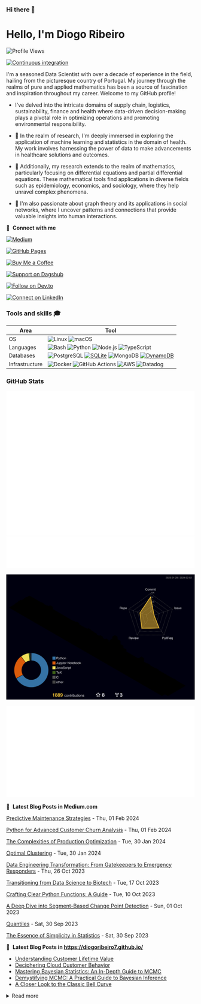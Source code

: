 ### Hi there 👋

# Hello, I'm Diogo Ribeiro
![Profile Views](https://komarev.com/ghpvc/?username=DiogoRibeiro7&color=red&style=plastic)

[![Continuous integration](https://github.com/DiogoRibeiro7/diogoribeiro7/actions/workflows/main.yml/badge.svg)](https://github.com/DiogoRibeiro7/diogoribeiro7/actions/workflows/main.yml)


I'm a seasoned Data Scientist with over a decade of experience in the field, hailing from the picturesque country of Portugal. My journey through the realms of pure and applied mathematics has been a source of fascination and inspiration throughout my career. Welcome to my GitHub profile!

- I've delved into the intricate domains of supply chain, logistics, sustainability, finance and health where data-driven decision-making plays a pivotal role in optimizing operations and promoting environmental responsibility.

- 🔭 In the realm of research, I'm deeply immersed in exploring the application of machine learning and statistics in the domain of health. My work involves harnessing the power of data to make advancements in healthcare solutions and outcomes.

- 🔭 Additionally, my research extends to the realm of mathematics, particularly focusing on differential equations and partial differential equations. These mathematical tools find applications in diverse fields such as epidemiology, economics, and sociology, where they help unravel complex phenomena.

- 🔭 I'm also passionate about graph theory and its applications in social networks, where I uncover patterns and connections that provide valuable insights into human interactions.

🔗 &nbsp;**Connect with me**

[![Medium](https://img.shields.io/badge/Medium-Follow%20Me-2bbc8a?logo=medium)](https://medium.com/@neverforget-1975)

[![GitHub Pages](https://img.shields.io/badge/GitHub%20Pages-Deployed-007BFF?logo=github)](https://diogoribeiro7.github.io)

[![Buy Me a Coffee](https://img.shields.io/badge/Buy%20Me%20a%20Coffee-Support%20Me-FFDD00)](https://buymeacoffee.com/diogoribeiro7)

[![Support on Dagshub](https://img.shields.io/badge/Support%20on-Dagshub-9cf)](https://dagshub.com/DiogoRibeiro7)

[![Follow on Dev.to](https://img.shields.io/badge/Follow%20on-Dev.to-blue)](https://dev.to/diogoribeiro7)

[![Connect on LinkedIn](https://img.shields.io/badge/Connect%20on-LinkedIn-blue)](https://www.linkedin.com/in/diogo-ribeiro-9094604a/)


### Tools and skills 🎓
| Area           | Tool            |
|---             | ---             |
|OS              | ![Linux](https://img.shields.io/badge/OS-Linux-FFDD00?logo=linux&logoColor=white) ![macOS](https://img.shields.io/badge/OS-macOS-FFDD00?logo=apple&logoColor=white) |
| Languages      | ![Bash](https://img.shields.io/badge/Code-Bash-007BFF?logo=gnu-bash&logoColor=white) ![Python](https://img.shields.io/badge/Code-Python-007BFF?logo=python&logoColor=white) ![Node.js](https://img.shields.io/badge/Code-Node.js-007BFF?logo=node.js&logoColor=white)  ![TypeScript](https://img.shields.io/badge/Code-TypeScript-007BFF?logo=typescript&logoColor=white) |
| Databases      | ![PostgreSQL](https://img.shields.io/badge/DB-PostgreSQL-2bbc8a?logo=postgresql&logoColor=white) [![SQLite](https://img.shields.io/badge/DB-SQLite-2bbc8a?logo=sqlite&logoColor=white)](https://www.sqlite.org/index.html) ![MongoDB](https://img.shields.io/badge/DB-MongoDB-2bbc8a?logo=mongodb&logoColor=white) [![DynamoDB](https://img.shields.io/badge/DB-DynamoDB-2bbc8a?logo=amazon-dynamodb&logoColor=white)](https://aws.amazon.com/dynamodb/) | 
| Infrastructure | ![Docker](https://img.shields.io/badge/Containers-Docker-FFDD00?logo=docker&logoColor=white) ![GitHub Actions](https://img.shields.io/badge/CICD-GitHub_Actions-FFDD00?logo=github-actions&logoColor=white) ![AWS](https://img.shields.io/badge/Tools-AWS-FFDD00?logo=amazon-aws&logoColor=white) ![Datadog](https://img.shields.io/badge/Monitoring-Datadog-FFDD00?logo=datadog&logoColor=white) |


### GitHub Stats
<div>
    <img src="/github-metrics.svg" alt="Metrics" />
</div>
<div>
    <img src="/metrics.plugin.gists.svg" alt="Metrics" />
</div>
<p align="center" >
	<picture>
	  <source media="(prefers-color-scheme: dark)"  srcset="https://raw.githubusercontent.com/DiogoRibeiro7/diogoribeiro7/main/profile-3d-contrib/night.svg" />
	  <source media="(prefers-color-scheme: light)" srcset="https://raw.githubusercontent.com/DiogoRibeiro7/diogoribeiro7/main/profile-3d-contrib/day.svg" />
	  <img alt="github profile contributions chart"    src="https://raw.githubusercontent.com/DiogoRibeiro7/diogoribeiro7/main/profile-3d-contrib/night.svg" />
	</picture>
</p>


<div>
    <img src="/metrics.plugin.posts.full.svg" alt="Metrics" />
</div>


📕 &nbsp;**Latest Blog Posts in Medium.com**
<!-- blog starts -->
[Predictive Maintenance Strategies](https://neverforget-1975.medium.com/predictive-maintenance-strategies-650350273387) - Thu, 01 Feb 2024

[Python for Advanced Customer Churn Analysis](https://ai.gopubby.com/python-for-advanced-customer-churn-analysis-7b1473b45c3a) - Thu, 01 Feb 2024

[The Complexities of Production Optimization](https://medium.com/operations-research-bit/the-complexities-of-production-optimization-8c5e6573e2d4) - Tue, 30 Jan 2024

[Optimal Clustering](https://medium.com/data-and-beyond/optimal-clustering-a816e70b0ad3) - Tue, 30 Jan 2024

[Data Engineering Transformation: From Gatekeepers to Emergency Responders](https://neverforget-1975.medium.com/data-engineering-transformation-from-gatekeepers-to-emergency-responders-1147de7349c7) - Thu, 26 Oct 2023

[Transitioning from Data Science to Biotech](https://neverforget-1975.medium.com/transitioning-from-data-science-to-biotech-e618fad0a0b1) - Tue, 17 Oct 2023

[Crafting Clear Python Functions: A Guide](https://neverforget-1975.medium.com/crafting-clear-python-functions-a-guide-39b39faf5387) - Tue, 10 Oct 2023

[A Deep Dive into Segment-Based Change Point Detection](https://neverforget-1975.medium.com/a-deep-dive-into-segment-based-change-point-detection-82f89781fa6e) - Sun, 01 Oct 2023

[Quantiles](https://neverforget-1975.medium.com/quantiles-fa7632007a7f) - Sat, 30 Sep 2023

[The Essence of Simplicity in Statistics](https://medium.com/data-and-beyond/the-essence-of-simplicity-in-statistics-e0fd085edafb) - Sat, 30 Sep 2023
<!-- blog ends -->
📕 &nbsp;**Latest Blog Posts in https://diogoribeiro7.github.io/**
<!-- BLOG-POST-LIST:START -->
- [Understanding Customer Lifetime Value](https://diogoribeiro7.github.io/machine%20learning/data%20science/customer_life_value/)
- [Deciphering Cloud Customer Behavior](https://diogoribeiro7.github.io/machine%20learning/data%20science/model_customer_baheviour/)
- [Mastering Bayesian Statistics: An In-Depth Guide to MCMC](https://diogoribeiro7.github.io/mathematics/Monte-Carlo/)
- [Demystifying MCMC: A Practical Guide to Bayesian Inference](https://diogoribeiro7.github.io/mathematics/Probabilistic-Programming/)
- [A Closer Look to the Classic Bell Curve](https://diogoribeiro7.github.io/mathematics/Normal-distribution/)
<!-- BLOG-POST-LIST:END -->


<details>
<summary>Read more</summary>
     
This page you are reading is a profile readme. Around July 2020, GitHub made this a public feature.

To make one, create a repo named after your username (matching case exactly) and create a `README.md` file in it. Then go to your GitHub profile and you'll see your README appear there ✨.

- [DiogoRibeiro7/diogoribeiro7](https://github.com/DiogoRibeiro7/diogoribeiro7/) repo where this README lives
- GitHub topic: [profile-readme](https://github.com/topics/profile-readme)
- Tutorial: [How To Create A GitHub Profile README](https://www.aboutmonica.com/blog/how-to-create-a-github-profile-readme)

</details>
